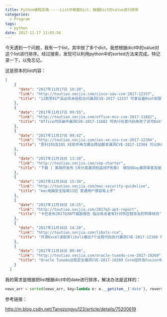 ```yaml
---
title: Python编程实践-----List中嵌套Dict，根据Dict的value进行排序
categories:
  - Program
tags:
  - python
date: 2017-11-17 11:03:54
---
```


​	今天遇到一个问题，我有一个list，其中放了多个dict，我想根据dict中的value对这个list进行排序。经过搜索，发现可以利用python中的sorted方法来完成。特记录一下，以免忘记。

<!--more-->

这是原本的list内容：

```json
[
    {
      "date": "2017年11月17日 10:20",
      "link": "http://toutiao.secjia.com/cisco-uav-cve-2017-12337",
      "title": "12款思科产品出现未授权访问漏洞CVE-2017-12337 可拿设备Root权限"
    },
    {
      "date": "2017年11月17日 09:55",
      "link": "http://toutiao.secjia.com/office-mcv-cve-2017-11882",
      "title": "Office内存破坏漏洞CVE-2017-11882 可执行任意代码失败了还可DoS"
    },
    {
      "date": "2017年11月17日 09:42",
      "link": "http://toutiao.secjia.com/ios-xe-xss-cve-2017-12304",
      "title": "思科IOS及IOS XE软件再次爆出跨站脚本漏洞CVE-2017-12304 可以执行任意代码"
    },
    {
      "date": "2017年11月16日 13:30",
      "link": "http://toutiao.secjia.com/vep-charter",
      "title": "下载 | 美政府发布《未分类漏洞权益VEP宪章》 增加0Day漏洞审查及披露的透明度"
    },
    {
      "date": "2017年11月16日 15:34",
      "link": "http://toutiao.secjia.com/mac-security-guideline",
      "title": "mac电脑安全指南11招 普通用户很容易上手"
    },
    {
      "date": "2017年11月16日 10:25",
      "link": "http://toutiao.secjia.com/2017q3-apt-report",
      "title": "卡巴发布2017Q3APT威胁报告 指出攻击者有针对供应链攻击的转移倾向"
    },
    {
      "date": "2017年11月16日 14:20",
      "link": "http://toutiao.secjia.com/libxls-rce",
      "title": "开源Excel读取库libxls爆出7个远程代码执行漏洞CVE-2017-12108 可破坏内存"
    },
    {
      "date": "2017年11月16日 09:46",
      "link": "http://toutiao.secjia.com/oracle-tuxedo-cve-2017-10269",
      "title": "Oracle Tuxedo远程安全漏洞CVE-2017-10269 Core组件及Fusion中间件受到影响"
    }
  ]
```

我的需求是根据把list根据dict中的date进行排序，解决办法是这样的：

```python
news_arr = sorted(news_arr, key=lambda e: e.__getitem__('date'), reverse=True)
```

参考链接：

http://m.blog.csdn.net/Tangzongyu123/article/details/75200619